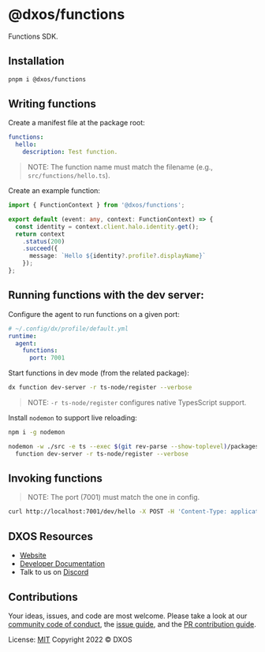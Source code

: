 # @dxos/functions

Functions SDK.

## Installation

```bash
pnpm i @dxos/functions
```

## Writing functions

Create a manifest file at the package root:

```yaml
functions:
  hello:
    description: Test function.
```

> NOTE: The function name must match the filename (e.g., `src/functions/hello.ts`).

Create an example function:

```ts
import { FunctionContext } from '@dxos/functions';

export default (event: any, context: FunctionContext) => {
  const identity = context.client.halo.identity.get();
  return context
    .status(200)
    .succeed({ 
      message: `Hello ${identity?.profile?.displayName}` 
    });
};
```

## Running functions with the dev server:

Configure the agent to run functions on a given port:

```yaml
# ~/.config/dx/profile/default.yml
runtime:
  agent:
    functions:
      port: 7001
```

Start functions in dev mode (from the related package):

```bash
dx function dev-server -r ts-node/register --verbose
```

> NOTE: `-r ts-node/register` configures native TypesScript support.

Install `nodemon` to support live reloading:

```bash
npm i -g nodemon

nodemon -w ./src -e ts --exec $(git rev-parse --show-toplevel)/packages/devtools/cli/bin/dev \
  function dev-server -r ts-node/register --verbose
```

## Invoking functions

> NOTE: The port (7001) must match the one in config.

```bash
curl http://localhost:7001/dev/hello -X POST -H 'Content-Type: application/json' -w '\n' --data '{ "message": "Hello World!" }' 
```

## DXOS Resources

- [Website](https://dxos.org)
- [Developer Documentation](https://docs.dxos.org)
- Talk to us on [Discord](https://discord.gg/eXVfryv3sW)

## Contributions

Your ideas, issues, and code are most welcome. Please take a look at our [community code of conduct](https://github.com/dxos/dxos/blob/main/CODE_OF_CONDUCT.md), the [issue guide](https://github.com/dxos/dxos/blob/main/CONTRIBUTING.md#submitting-issues), and the [PR contribution guide](https://github.com/dxos/dxos/blob/main/CONTRIBUTING.md#submitting-prs).

License: [MIT](./LICENSE) Copyright 2022 © DXOS
